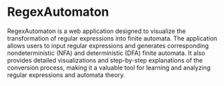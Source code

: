 # RegexAutomaton
RegexAutomaton is a web application designed to visualize the transformation of regular expressions into finite automata. The application allows users to input regular expressions and generates corresponding nondeterministic (NFA) and deterministic (DFA) finite automata. It also provides detailed visualizations and step-by-step explanations of the conversion process, making it a valuable tool for learning and analyzing regular expressions and automata theory.
